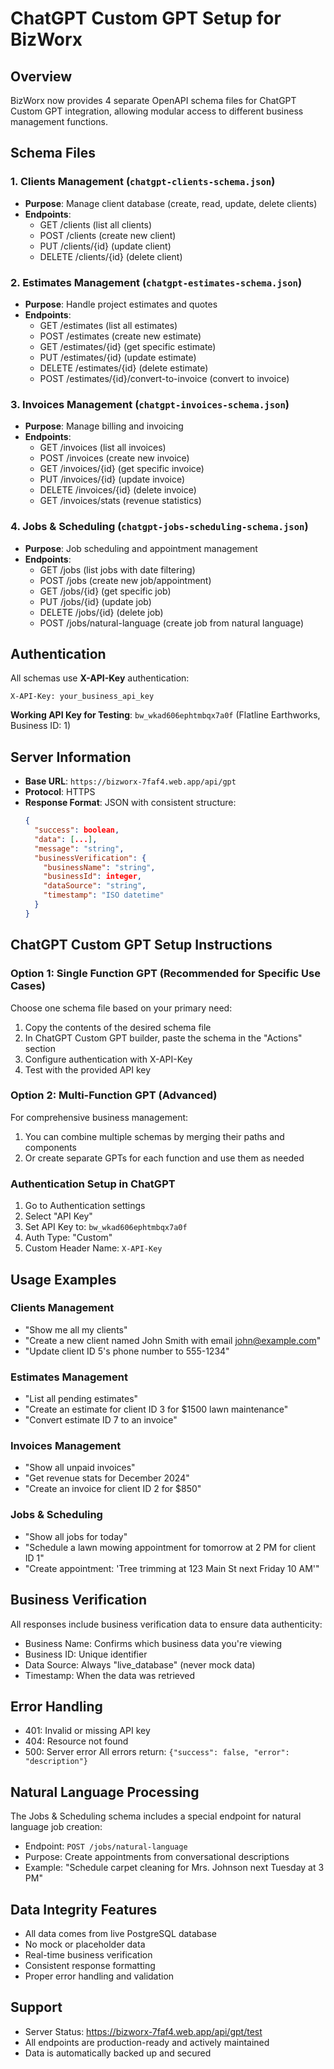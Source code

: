 # ChatGPT Custom GPT Setup for BizWorx

## Overview
BizWorx now provides 4 separate OpenAPI schema files for ChatGPT Custom GPT integration, allowing modular access to different business management functions.

## Schema Files

### 1. Clients Management (`chatgpt-clients-schema.json`)
- **Purpose**: Manage client database (create, read, update, delete clients)
- **Endpoints**: 
  - GET /clients (list all clients)
  - POST /clients (create new client)
  - PUT /clients/{id} (update client)
  - DELETE /clients/{id} (delete client)

### 2. Estimates Management (`chatgpt-estimates-schema.json`)
- **Purpose**: Handle project estimates and quotes
- **Endpoints**:
  - GET /estimates (list all estimates)
  - POST /estimates (create new estimate)
  - GET /estimates/{id} (get specific estimate)
  - PUT /estimates/{id} (update estimate)
  - DELETE /estimates/{id} (delete estimate)
  - POST /estimates/{id}/convert-to-invoice (convert to invoice)

### 3. Invoices Management (`chatgpt-invoices-schema.json`)
- **Purpose**: Manage billing and invoicing
- **Endpoints**:
  - GET /invoices (list all invoices)
  - POST /invoices (create new invoice)
  - GET /invoices/{id} (get specific invoice)
  - PUT /invoices/{id} (update invoice)
  - DELETE /invoices/{id} (delete invoice)
  - GET /invoices/stats (revenue statistics)

### 4. Jobs & Scheduling (`chatgpt-jobs-scheduling-schema.json`)
- **Purpose**: Job scheduling and appointment management
- **Endpoints**:
  - GET /jobs (list jobs with date filtering)
  - POST /jobs (create new job/appointment)
  - GET /jobs/{id} (get specific job)
  - PUT /jobs/{id} (update job)
  - DELETE /jobs/{id} (delete job)
  - POST /jobs/natural-language (create job from natural language)

## Authentication

All schemas use **X-API-Key** authentication:
```
X-API-Key: your_business_api_key
```

**Working API Key for Testing**: `bw_wkad606ephtmbqx7a0f` (Flatline Earthworks, Business ID: 1)

## Server Information

- **Base URL**: `https://bizworx-7faf4.web.app/api/gpt`
- **Protocol**: HTTPS
- **Response Format**: JSON with consistent structure:
  ```json
  {
    "success": boolean,
    "data": [...],
    "message": "string",
    "businessVerification": {
      "businessName": "string",
      "businessId": integer,
      "dataSource": "string", 
      "timestamp": "ISO datetime"
    }
  }
  ```

## ChatGPT Custom GPT Setup Instructions

### Option 1: Single Function GPT (Recommended for Specific Use Cases)
Choose one schema file based on your primary need:
1. Copy the contents of the desired schema file
2. In ChatGPT Custom GPT builder, paste the schema in the "Actions" section
3. Configure authentication with X-API-Key
4. Test with the provided API key

### Option 2: Multi-Function GPT (Advanced)
For comprehensive business management:
1. You can combine multiple schemas by merging their paths and components
2. Or create separate GPTs for each function and use them as needed

### Authentication Setup in ChatGPT
1. Go to Authentication settings
2. Select "API Key"
3. Set API Key to: `bw_wkad606ephtmbqx7a0f`
4. Auth Type: "Custom"
5. Custom Header Name: `X-API-Key`

## Usage Examples

### Clients Management
- "Show me all my clients"
- "Create a new client named John Smith with email john@example.com"
- "Update client ID 5's phone number to 555-1234"

### Estimates Management  
- "List all pending estimates"
- "Create an estimate for client ID 3 for $1500 lawn maintenance"
- "Convert estimate ID 7 to an invoice"

### Invoices Management
- "Show all unpaid invoices"
- "Get revenue stats for December 2024"
- "Create an invoice for client ID 2 for $850"

### Jobs & Scheduling
- "Show all jobs for today"
- "Schedule a lawn mowing appointment for tomorrow at 2 PM for client ID 1"
- "Create appointment: 'Tree trimming at 123 Main St next Friday 10 AM'"

## Business Verification
All responses include business verification data to ensure data authenticity:
- Business Name: Confirms which business data you're viewing
- Business ID: Unique identifier
- Data Source: Always "live_database" (never mock data)
- Timestamp: When the data was retrieved

## Error Handling
- 401: Invalid or missing API key
- 404: Resource not found
- 500: Server error
All errors return: `{"success": false, "error": "description"}`

## Natural Language Processing
The Jobs & Scheduling schema includes a special endpoint for natural language job creation:
- Endpoint: `POST /jobs/natural-language`
- Purpose: Create appointments from conversational descriptions
- Example: "Schedule carpet cleaning for Mrs. Johnson next Tuesday at 3 PM"

## Data Integrity Features
- All data comes from live PostgreSQL database
- No mock or placeholder data
- Real-time business verification
- Consistent response formatting
- Proper error handling and validation

## Support
- Server Status: https://bizworx-7faf4.web.app/api/gpt/test
- All endpoints are production-ready and actively maintained
- Data is automatically backed up and secured